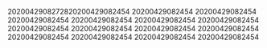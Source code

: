 2020042908272820200429082454
20200429082454
20200429082454
20200429082454
20200429082454
20200429082454
20200429082454
20200429082454
20200429082454
20200429082454
20200429082454
20200429082454
20200429082454
20200429082454
20200429082454
